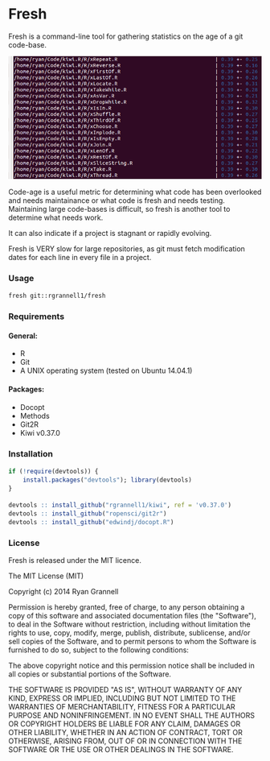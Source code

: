 Fresh
======================

Fresh is a command-line tool for gathering statistics on
the age of a git code-base.

<img src="fresh.png"> </img>

Code-age is a useful metric for determining what code has been
overlooked and needs maintainance or what code is fresh and needs testing. Maintaining
large code-bases is difficult, so fresh is another tool to determine what needs work.

It can also indicate if a project is stagnant or rapidly evolving.

Fresh is VERY slow for large repositories, as git must fetch modification dates
for each line in every file in a project.

### Usage

```bash
fresh git::rgrannell1/fresh
```

### Requirements

#### General:

* R
* Git
* A UNIX operating system (tested on Ubuntu 14.04.1)

#### Packages:

* Docopt
* Methods
* Git2R
* Kiwi v0.37.0

### Installation

```R
if (!require(devtools)) {
    install.packages("devtools"); library(devtools)
}

devtools :: install_github("rgrannell1/kiwi", ref = 'v0.37.0')
devtools :: install_github("ropensci/git2r")
devtools :: install_github("edwindj/docopt.R")

```

### License

Fresh is released under the MIT licence.

The MIT License (MIT)

Copyright (c) 2014 Ryan Grannell

Permission is hereby granted, free of charge, to any person obtaining a copy of this software and associated documentation files (the "Software"), to deal in the Software without restriction, including without limitation the rights to use, copy, modify, merge, publish, distribute, sublicense, and/or sell copies of the Software, and to permit persons to whom the Software is furnished to do so, subject to the following conditions:

The above copyright notice and this permission notice shall be included in all copies or substantial portions of the Software.

THE SOFTWARE IS PROVIDED "AS IS", WITHOUT WARRANTY OF ANY KIND, EXPRESS OR IMPLIED, INCLUDING BUT NOT LIMITED TO THE WARRANTIES OF MERCHANTABILITY, FITNESS FOR A PARTICULAR PURPOSE AND NONINFRINGEMENT. IN NO EVENT SHALL THE AUTHORS OR COPYRIGHT HOLDERS BE LIABLE FOR ANY CLAIM, DAMAGES OR OTHER LIABILITY, WHETHER IN AN ACTION OF CONTRACT, TORT OR OTHERWISE, ARISING FROM, OUT OF OR IN CONNECTION WITH THE SOFTWARE OR THE USE OR OTHER DEALINGS IN THE SOFTWARE.
